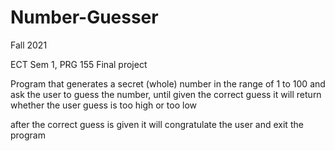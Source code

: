 # Number-Guesser
Fall 2021
 
ECT Sem 1, PRG 155 Final project

Program that generates a secret (whole) number in the range of 1 to 100 and ask the user to guess the number, until given the correct guess it will return whether the user guess is too high or too low

after the correct guess is given it will congratulate the user and exit the program
